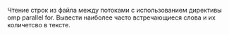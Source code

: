 Чтение строк из файла между потоками с использованием директивы omp parallel for.
Вывести наиболее часто встречающиеся слова и их количетсво в тексте.